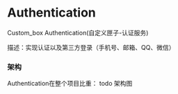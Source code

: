 # Authentication
Custom_box Authentication(自定义匣子-认证服务)

描述：实现认证以及第三方登录（手机号、邮箱、QQ、微信）

### 架构
Authentication在整个项目比重：
todo 架构图